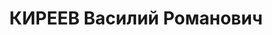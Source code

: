 ---
title: КИРЕЕВ Василий Романович
description: "Род. в 1891, Таганрог, русский, обр.: высшее, б/п. Проживал: Орел, ул.\
  \ Черкасская, д. 82. Инженер технического бюро Орловского паровозного депо ж.д.\
  \ им.Дзержинского. \n  Арестован 05.12.1936. Обв. в участии в диверсионно-вредительской\
  \ троцкистской террористической организации. Приговор: ВК ВС СССР, 01.11.1937 –\
  \ ВМН. Расстрелян 01.11.1937, г.Москва. \n  Реабилитирован Пленумом Верховного суда\
  \ СССР 28.11.1989"
---